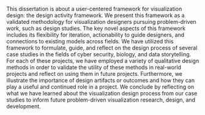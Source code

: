 <!-- 350 words or less -->

This dissertation is about a user-centered framework for visualization design: the design activity framework.
We present this framework as a validated methodology for visualization designers pursuing problem-driven work, such as design studies.
The key novel aspects of this framework includes its flexibility for iteration, actionability to guide designers, and connections to existing models across fields.
We have utilized this framework to formulate, guide, and reflect on the design process of several case studies in the fields of cyber security, biology, and data storytelling.
For each of these projects, we have employed a variety of qualitative design methods in order to validate the utility of these methods in real-world projects and reflect on using them in future projects.
Furthermore, we illustrate the importance of design artifacts or outcomes and how they can play a useful and continued role in a project.
We conclude by reflecting on what we have learned about the visualization design process from our case studies to inform future problem-driven visualization research, design, and development.
